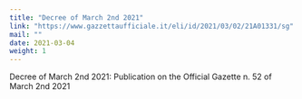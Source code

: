 ```yaml
---
title: "Decree of March 2nd 2021"
link: "https://www.gazzettaufficiale.it/eli/id/2021/03/02/21A01331/sg"
mail: ""
date: 2021-03-04
weight: 1
---
```


Decree of March 2nd 2021: Publication on the Official Gazette n. 52 of March 2nd 2021
